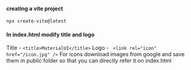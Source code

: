 #### creating a vite project 
```npx create-vite@latest```

#### In index.html modify title and logo 
Title - ```<title>MaterialUI</title>```
Logo -  ``` <link rel="icon"  href="/icon.jpg" />```
For icons download images from google and save them in public folder so that you can directly refer it on index.html